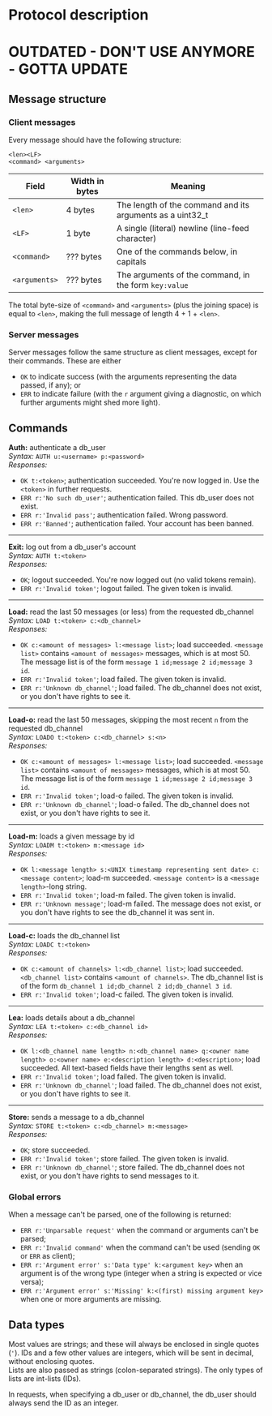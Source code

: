 # Protocol description

# OUTDATED - DON'T USE ANYMORE - GOTTA UPDATE

## Message structure
### Client messages
Every message should have the following structure:
```
<len><LF>
<command> <arguments>
```

| **Field**     | **Width in bytes** | **Meaning**                                                |
|---------------|--------------------|------------------------------------------------------------|
| `<len>`       | 4 bytes            | The length of the command and its arguments as a uint32\_t |
| `<LF>`        | 1 byte             | A single (literal) newline (line-feed character)           |
| `<command>`   | ??? bytes          | One of the commands below, in capitals                     |
| `<arguments>` | ??? bytes          | The arguments of the command, in the form `key:value`      |

The total byte-size of ``<command>`` and ``<arguments>`` (plus the joining space) is equal to ``<len>``, making the full message of length 4 + 1 + ``<len>``.  

### Server messages
Server messages follow the same structure as client messages, except for their commands. These are either
 - ``OK`` to indicate success (with the arguments representing the data passed, if any); or
 - ``ERR`` to indicate failure (with the ``r`` argument giving a diagnostic, on which further arguments might shed more light).

## Commands
**Auth:** authenticate a db_user  
*Syntax:* ``AUTH u:<username> p:<password>``  
*Responses:*
 - ``OK t:<token>``; authentication succeeded. You're now logged in. Use the ``<token>`` in further requests.
 - ``ERR r:'No such db_user'``; authentication failed. This db_user does not exist.
 - ``ERR r:'Invalid pass'``; authentication failed. Wrong password.
 - ``ERR r:'Banned'``; authentication failed. Your account has been banned.
---

**Exit:** log out from a db_user's account  
*Syntax:* ``AUTH t:<token>``  
*Responses:*
 - ``OK``; logout succeeded. You're now logged out (no valid tokens remain).
 - ``ERR r:'Invalid token'``; logout failed. The given token is invalid.

---

**Load:** read the last 50 messages (or less) from the requested db_channel  
*Syntax:* ``LOAD t:<token> c:<db_channel>``  
*Responses:*
 - ``OK c:<amount of messages> l:<message list>``; load succeeded. ``<message list>`` contains ``<amount of messages>`` messages, which is at most 50. The message list is of the form ``message 1 id;message 2 id;message 3 id``.  
 - ``ERR r:'Invalid token'``; load failed. The given token is invalid.
 - ``ERR r:'Unknown db_channel'``; load failed. The db_channel does not exist, or you don't have rights to see it.

---

**Load-o:** read the last 50 messages, skipping the most recent `n` from the requested db_channel  
*Syntax:* ``LOADO t:<token> c:<db_channel> s:<n>``  
*Responses:*
- ``OK c:<amount of messages> l:<message list>``; load succeeded. ``<message list>`` contains ``<amount of messages>`` messages, which is at most 50. The message list is of the form ``message 1 id;message 2 id;message 3 id``.  
- ``ERR r:'Invalid token'``; load-o failed. The given token is invalid.
- ``ERR r:'Unknown db_channel'``; load-o failed. The db_channel does not exist, or you don't have rights to see it.

---

**Load-m:** loads a given message by id  
*Syntax:* ``LOADM t:<token> m:<message id>``  
*Responses:*
 - ``OK l:<message length> s:<UNIX timestamp representing sent date> c:<message content>``; load-m succeeded. ``<message content>`` is a ``<message length>``-long string.
 - ``ERR r:'Invalid token'``; load-m failed. The given token is invalid.
 - ``ERR r:'Unknown message'``; load-m failed. The message does not exist, or you don't have rights to see the db_channel it was sent in.

---

**Load-c:** loads the db_channel list  
*Syntax:* ``LOADC t:<token>``  
*Responses:*
 - ``OK c:<amount of channels> l:<db_channel list>``; load succeeded. ``<db_channel list>`` contains ``<amount of channels>``. The db_channel list is of the form ``db_channel 1 id;db_channel 2 id;db_channel 3 id``.
 - ``ERR r:'Invalid token'``; load-c failed. The given token is invalid.

---

**Lea:** loads details about a db_channel  
*Syntax:* ``LEA t:<token> c:<db_channel id>``  
*Responses:*
 - ``OK l:<db_channel name length> n:<db_channel name> q:<owner name length> o:<owner name> e:<description length> d:<description>``; load succeeded. All text-based fields have their lengths sent as well.
 - ``ERR r:'Invalid token'``; load failed. The given token is invalid.
 - ``ERR r:'Unknown db_channel'``; load failed. The db_channel does not exist, or you don't have rights to see it.

---

**Store:** sends a message to a db_channel  
*Syntax:* ``STORE t:<token> c:<db_channel> m:<message>``  
*Responses:*
 - ``OK``; store succeeded.
 - ``ERR r:'Invalid token'``; store failed. The given token is invalid.
 - ``ERR r:'Unknown db_channel'``; store failed. The db_channel does not exist, or you don't have rights to send messages to it.

### Global errors
When a message can't be parsed, one of the following is returned:
 - ``ERR r:'Unparsable request'`` when the command or arguments can't be parsed;
 - ``ERR r:'Invalid command'`` when the command can't be used (sending ``OK`` or ``ERR`` as client);
 - ``ERR r:'Argument error' s:'Data type' k:<argument key>`` when an argument is of the wrong type (integer when a string is expected or vice versa);
 - ``ERR r:'Argument error' s:'Missing' k:<(first) missing argument key>`` when one or more arguments are missing.

## Data types
Most values are strings; and these will always be enclosed in single quotes (``'``). IDs and a few other values are integers, which will be sent in decimal, without enclosing quotes.  
Lists are also passed as strings (colon-separated strings). The only types of lists are int-lists (IDs).

In requests, when specifying a db_user or db_channel, the db_user should always send the ID as an integer.
